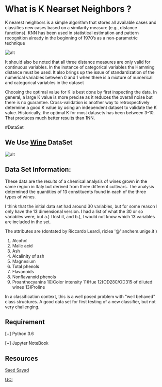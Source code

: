 # What is K Nearset Neighbors ? 
K nearest neighbors is a simple algorithm that stores all available cases and classifies new cases based on a similarity measure (e.g., distance functions). KNN has been used in statistical estimation and pattern recognition already in the beginning of 1970’s as a non-parametric technique

![alt](https://www.saedsayad.com/images/KNN_similarity.png)

It should also be noted that all three distance measures are only valid for continuous variables. In the instance of categorical variables the Hamming distance must be used. It also brings up the issue of standardization of the numerical variables between 0 and 1 when there is a mixture of numerical and categorical variables in the dataset

Choosing the optimal value for K is best done by first inspecting the data. In general, a large K value is more precise as it reduces the overall noise but there is no guarantee. Cross-validation is another way to retrospectively determine a good K value by using an independent dataset to validate the K value. Historically, the optimal K for most datasets has been between 3-10. That produces much better results than 1NN.


#DataSet

## We Use [Wine](https://archive.ics.uci.edu/ml/datasets/wine) DataSet

![alt](https://www.gerbenlaw.com/wp-content/uploads/2014/08/winepouring-830x589.jpg)

## Data Set Information:

These data are the results of a chemical analysis of wines grown in the same region in Italy but derived from three different cultivars. The analysis determined the quantities of 13 constituents found in each of the three types of wines. 

I think that the initial data set had around 30 variables, but for some reason I only have the 13 dimensional version. I had a list of what the 30 or so variables were, but a.) I lost it, and b.), I would not know which 13 variables are included in the set. 

The attributes are (dontated by Riccardo Leardi, riclea '@' anchem.unige.it ) 
1) Alcohol 
2) Malic acid 
3) Ash 
4) Alcalinity of ash 
5) Magnesium 
6) Total phenols 
7) Flavanoids 
8) Nonflavanoid phenols 
9) Proanthocyanins 
10)Color intensity 
11)Hue 
12)OD280/OD315 of diluted wines 
13)Proline 

In a classification context, this is a well posed problem with "well behaved" class structures. A good data set for first testing of a new classifier, but not very challenging.


## Requirement

 [+] Python 3.6
 
 [+] Jupyter NoteBook
 


## Resources 
[Saed Sayad](https://www.saedsayad.com/k_nearest_neighbors.htm)

[UCI](https://archive.ics.uci.edu)
